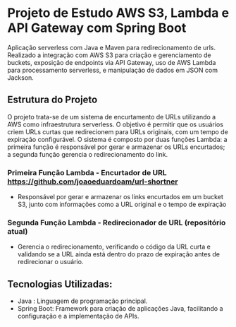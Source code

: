 # Projeto de Estudo AWS S3, Lambda e API Gateway com Spring Boot

Aplicação serverless com Java e Maven para  redirecionamento de urls. Realizado a integração com AWS S3 para
criação e gerenciamento de buckets, exposição de endpoints via API Gateway, uso de AWS Lambda para 
processamento serverless, e manipulação de dados em JSON com Jackson.

## Estrutura do Projeto

O projeto trata-se de um sistema de encurtamento de URLs utilizando a AWS como
infraestrutura serverless. O objetivo é permitir que os usuários criem URLs curtas que
redirecionem para URLs originais, com um tempo de expiração configurável. O sistema é
composto por duas funções Lambda: a primeira função é responsável por gerar e armazenar os
URLs encurtados; a segunda função gerencia o redirecionamento do link.

### Primeira Função Lambda - Encurtador de URL https://github.com/joaoeduardoam/url-shortner
  - Responsável por gerar e armazenar os links encurtados em um bucket S3, junto com informações
como a URL original e o tempo de expiração

### Segunda Função Lambda - Redirecionador de URL **(repositório atual)**
  - Gerencia o redirecionamento, verificando o código da URL curta e validando se a URL ainda
está dentro do prazo de expiração antes de redirecionar o usuário.



  ## Tecnologias Utilizadas:
- Java : Linguagem de programação principal.
- Spring Boot: Framework para criação de aplicações Java, facilitando a configuração e a implementação de APIs.
